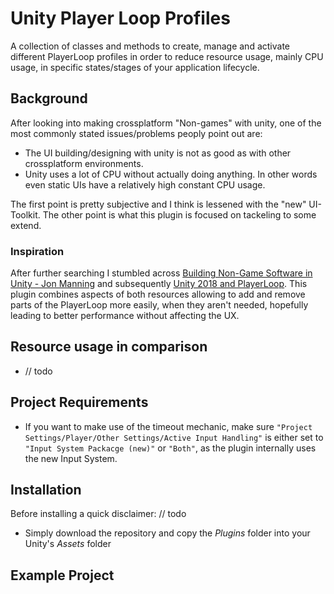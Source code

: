 # Unity Player Loop Profiles

A collection of classes and methods to create, manage and activate different PlayerLoop profiles in order to reduce resource usage, mainly CPU usage, in specific states/stages of your application lifecycle.  

## Background

After looking into making crossplatform "Non-games" with unity, one of the most commonly stated issues/problems peoply point out are: 

- The UI building/designing with unity is not as good as with other crossplatform environments. 
- Unity uses a lot of CPU without actually doing anything. In other words even static UIs have a relatively high constant CPU usage.

The first point is pretty subjective and I think is lessened with the "new" UI-Toolkit. The other point is what this plugin is focused on tackeling to some extend.

### Inspiration

After further searching I stumbled across [Building Non-Game Software in Unity - Jon Manning](https://www.youtube.com/watch?v=C7CZyqHGKXw) and subsequently [Unity 2018 and PlayerLoop](https://medium.com/@thebeardphantom/unity-2018-and-playerloop-5c46a12a677). This plugin combines aspects of both resources allowing to add and remove parts of the PlayerLoop more easily, when they aren't needed, hopefully leading to better performance without affecting the UX.


## Resource usage in comparison

- // todo

## Project Requirements

- If you want to make use of the timeout mechanic, make sure `"Project Settings/Player/Other Settings/Active Input Handling"` is either set to `"Input System Packacge (new)"` or `"Both"`, as the plugin internally uses the new Input System.


## Installation

Before installing a quick disclaimer: // todo

- Simply download the repository and copy the *Plugins* folder into your Unity's *Assets* folder


## Example Project

